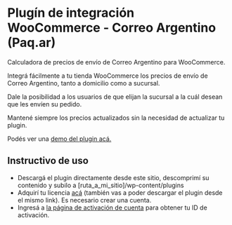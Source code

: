 # Plugín de integración WooCommerce - Correo Argentino (Paq.ar)

Calculadora de precios de envío de Correo Argentino para WooCommerce.

Integrá fácilmente a tu tienda WooCommerce los precios de envío de Correo Argentino, tanto a domicilio como a sucursal.

Dale la posibilidad a los usuarios de que elijan la sucursal a la cuál desean que les envíen su pedido.

Mantené siempre los precios actualizados sin la necesidad de actualizar tu plugin.

Podés ver una <a href="http://woo-ca-demo.adue.digital/" target="_blank">demo del plugin acá.</a>

## Instructivo de uso

* Descargá el plugin directamente desde este sitio, descomprimí su contenido y subilo a [ruta_a_mi_sitio]/wp-content/plugins
* Adquirí tu licencia <a href="https://www.adue.digital/producto/integracion-woocommerce-con-correo-argentino-paq-ar/" target="_blank">acá</a> (también vas a poder descargar el plugin desde el mismo link). Es necesario crear una cuenta.
* Ingresá a <a href="https://www.adue.digital/activar-licencia/" target="_blank">la página de activación de cuenta</a> para obtener tu ID de activación.
